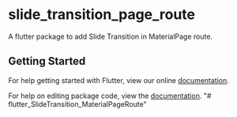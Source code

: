 # slide_transition_page_route

A flutter package to add Slide Transition in MaterialPage route. 

## Getting Started

For help getting started with Flutter, view our online [documentation](https://github.com/1SouravGhosh/flutter_SlideTransition_MaterialPageRoute.git).

For help on editing package code, view the [documentation](https://flutter.io/developing-packages/).
"# flutter_SlideTransition_MaterialPageRoute" 
